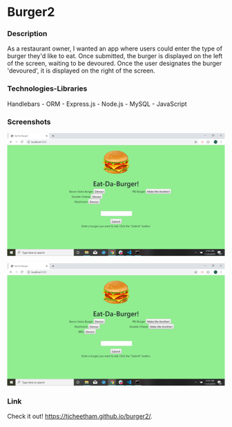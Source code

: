 # Burger2

### Description
As a restaurant owner, I wanted an app where users could enter the type of burger they'd like to eat. Once submitted, the burger is displayed on the left of the screen, waiting to be devoured. Once the user designates the burger 'devoured', it is displayed on the right of the screen.

### Technologies-Libraries
Handlebars - ORM - Express.js - Node.js - MySQL - JavaScript

### Screenshots

![Screenshot1](public/assets/img/2019-11-25.png)

![Screenshot2](public/assets/img/2019-11-25(1).png)

### Link
Check it out!
https://tjcheetham.github.io/burger2/.
